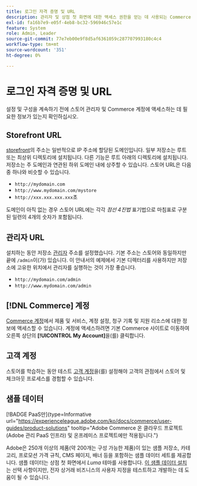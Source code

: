 ```yaml
---
title: 로그인 자격 증명 및 URL
description: 관리자 및 상점 첫 화면에 대한 액세스 권한을 얻는 데 사용되는 Commerce URL 및 계정 자격 증명에 대해 알아봅니다.
exl-id: fa16b7e9-e05f-4eb8-bc32-596946c57e1c
feature: System
role: Admin, Leader
source-git-commit: 77e7eb00e9f8d5af6361059c287707993180c4c4
workflow-type: tm+mt
source-wordcount: '351'
ht-degree: 0%

---
```


# 로그인 자격 증명 및 URL

설정 및 구성을 계속하기 전에 스토어 관리자 및 Commerce 계정에 액세스하는 데 필요한 정보가 있는지 확인하십시오.

## Storefront URL

[storefront](storefront.md)의 주소는 일반적으로 IP 주소에 할당된 도메인입니다. 일부 저장소는 루트 또는 최상위 디렉토리에 설치됩니다. 다른 기능은 루트 아래의 디렉토리에 설치됩니다. 저장소는 주 도메인과 연관된 하위 도메인 내에 상주할 수 있습니다. 스토어 URL은 다음 중 하나와 비슷할 수 있습니다.

- `http://mydomain.com`
- `http://www.mydomain.com/mystore`
- `http://xxx.xxx.xxx.xxx`초

도메인이 아직 없는 경우 스토어 URL에는 각각 _점선 4진법_ 표기법으로 마침표로 구분된 일련의 4개의 숫자가 포함됩니다.

## 관리자 URL

설치하는 동안 저장소 [관리자](admin.md) 주소를 설정했습니다. 기본 주소는 스토어와 동일하지만 끝에 `/admin`이(가) 있습니다. 이 안내서의 예제에서 기본 디렉터리를 사용하지만 저장소에 고유한 위치에서 관리자를 실행하는 것이 가장 좋습니다.

- `http://mydomain.com/admin`
- `http://www.mydomain.com/admin`

## [!DNL Commerce] 계정

[Commerce 계정](commerce-account-create.md)에서 제품 및 서비스, 계정 설정, 청구 기록 및 지원 리소스에 대한 정보에 액세스할 수 있습니다. 계정에 액세스하려면 기본 Commerce 사이트로 이동하여 오른쪽 상단의 **[!UICONTROL My Account]**&#x200B;을(를) 클릭합니다.

## 고객 계정

스토어를 학습하는 동안 테스트 [고객 계정](../customers/account-dashboard.md)을(를) 설정해야 고객의 관점에서 스토어 및 체크아웃 프로세스를 경험할 수 있습니다.

## 샘플 데이터

[!BADGE PaaS만]{type=Informative url="https://experienceleague.adobe.com/ko/docs/commerce/user-guides/product-solutions" tooltip="Adobe Commerce 온 클라우드 프로젝트(Adobe 관리 PaaS 인프라) 및 온프레미스 프로젝트에만 적용됩니다."}

Adobe은 250개 이상의 제품(약 200개는 구성 가능한 제품)이 있는 샘플 저장소, 카테고리, 프로모션 가격 규칙, CMS 페이지, 배너 등을 포함하는 샘플 데이터 세트를 제공합니다. 샘플 데이터는 상점 첫 화면에서 _Luma_ 테마를 사용합니다. [이 샘플 데이터 설치](https://experienceleague.adobe.com/docs/commerce-operations/installation-guide/next-steps/sample-data/overview.html?lang=ko)는 선택 사항이지만, 전자 상거래 비즈니스의 사용자 지정을 테스트하고 개발하는 데 도움이 될 수 있습니다.
